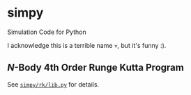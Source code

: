 # simpy
Simulation Code for Python

I acknowledge this is a terrible name :skull:, but it's funny :).


## $N$-Body 4th Order Runge Kutta Program
See [`simpy/rk/lib.py`](simpy/rk/lib.py) for details.
